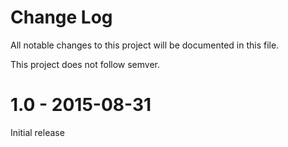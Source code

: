 # Change Log
All notable changes to this project will be documented in this file.

This project does not follow semver.

# 1.0 - 2015-08-31

Initial release